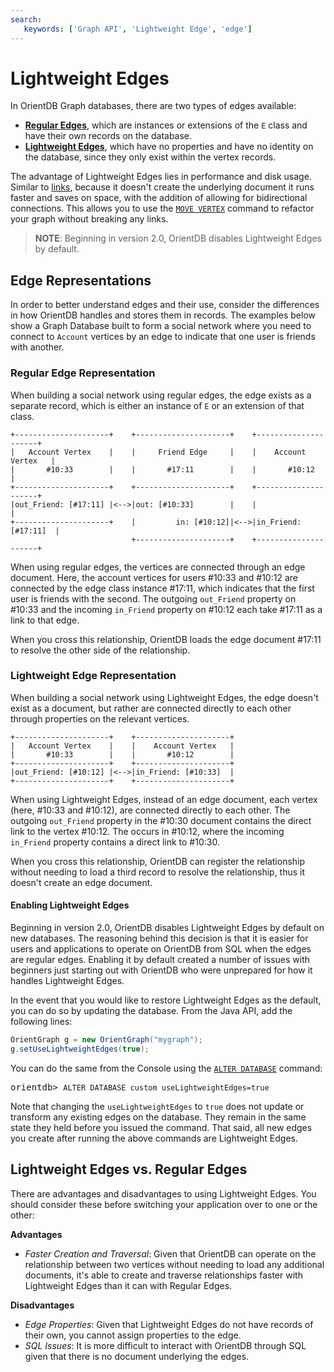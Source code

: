 ```yaml
---
search:
   keywords: ['Graph API', 'Lightweight Edge', 'edge']
---
```


# Lightweight Edges

In OrientDB Graph databases, there are two types of edges available: 

- [**Regular Edges**](#regular-edge-representation), which are instances or extensions of the `E` class and have their own records on the database.
- [**Lightweight Edges**](#lightweight-edge-representation), which have no properties and have no identity on the database, since they only exist within the vertex records.

The advantage of Lightweight Edges lies in performance and disk usage.  Similar to [links](Concepts.md#relationships), because it doesn't create the underlying document it runs faster and saves on space, with the addition of allowing for bidirectional connections.  This allows you to use the [`MOVE VERTEX`](sql/SQL-Move-Vertex.md) command to refactor your graph without breaking any links.

>**NOTE**: Beginning in version 2.0, OrientDB disables Lightweight Edges by default.


## Edge Representations

In order to better understand edges and their use, consider the differences in how OrientDB handles and stores them in records.  The examples below show a Graph Database built to form a social network where you need to connect to `Account` vertices by an edge to indicate that one user is friends with another.


### Regular Edge Representation

When building a social network using regular edges, the edge exists as a separate record, which is either an instance of `E` or an extension of that class.

```
+---------------------+    +---------------------+    +---------------------+  
|   Account Vertex    |    |     Friend Edge     |    |    Account Vertex   |
|       #10:33        |    |       #17:11        |    |       #10:12        |
+---------------------+    +---------------------+    +---------------------+
|out_Friend: [#17:11] |<-->|out: [#10:33]        |    |                     |
+---------------------+    |         in: [#10:12]|<-->|in_Friend: [#17:11]  |
                           +---------------------+    +---------------------+
```

When using regular edges, the vertices are connected through an edge document.  Here, the account vertices for users #10:33 and #10:12 are connected by the edge class instance #17:11, which indicates that the first user is friends with the second.  The outgoing `out_Friend` property on #10:33 and the incoming `in_Friend` property on #10:12 each take #17:11 as a link to that edge.  

When you cross this relationship, OrientDB loads the edge document #17:11  to resolve the other side of the relationship.


### Lightweight Edge Representation

When building a social network using Lightweight Edges, the edge doesn't exist as a document, but rather are connected directly to each other through properties on the relevant vertices.

```
+---------------------+    +---------------------+
|   Account Vertex    |    |    Account Vertex   |
|       #10:33        |    |       #10:12        |
+---------------------+    +---------------------+
|out_Friend: [#10:12] |<-->|in_Friend: [#10:33]  |
+---------------------+    +---------------------+
```

When using Lightweight Edges, instead of an edge document, each vertex (here, #10:33 and #10:12), are connected directly to each other.  The outgoing `out_Friend` property in the #10:30 document contains the direct link to the vertex #10:12.  The occurs in #10:12, where the incoming `in_Friend` property contains a direct link to #10:30.

When you cross this relationship, OrientDB can register the relationship without needing to load a third record to resolve the relationship, thus it doesn't create an edge document.

#### Enabling Lightweight Edges

Beginning in version 2.0, OrientDB disables Lightweight Edges by default on new databases.  The reasoning behind this decision is that it is easier for users and applications to operate on OrientDB from SQL when the edges are regular edges.  Enabling it by default created a number of issues with beginners just starting out with OrientDB who were unprepared for how it handles Lightweight Edges.

In the event that you would like to restore Lightweight Edges as the default, you can do so by updating the database.  From the Java API, add the following lines:


```java
OrientGraph g = new OrientGraph("mygraph");
g.setUseLightweightEdges(true);
```

You can do the same from the Console using the [`ALTER DATABASE`](sql/SQL-Alter-Database.md) command:

<pre>
orientdb> <code class="lang-sql userinput">ALTER DATABASE custom useLightweightEdges=true</code>
</pre>

Note that changing the `useLightweightEdges` to `true` does not update or transform any existing edges on the database.  They remain in the same state they held before you issued the command.  That said, all new edges you create after running the above commands are Lightweight Edges.



## Lightweight Edges vs. Regular Edges


There are advantages and disadvantages to using Lightweight Edges.  You should consider these before switching your application over to one or the other:

**Advantages**

- *Faster Creation and Traversal*: Given that OrientDB can operate on the relationship between two vertices without needing to load any additional documents, it's able to create and traverse relationships faster with Lightweight Edges than it can with Regular Edges.

**Disadvantages**

- *Edge Properties*: Given that Lightweight Edges do not have records of their own, you cannot assign properties to the edge.
- *SQL Issues*: It is more difficult to interact with OrientDB through SQL given that there is no document underlying the edges.





